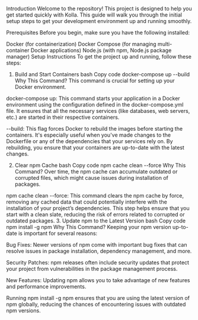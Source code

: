 Introduction
Welcome to the repository! This project is designed to help you get started quickly with Kolla. This guide will walk you through the initial setup steps to get your development environment up and running smoothly.

Prerequisites
Before you begin, make sure you have the following installed:

Docker (for containerization)
Docker Compose (for managing multi-container Docker applications)
Node.js (with npm, Node.js package manager)
Setup Instructions
To get the project up and running, follow these steps:

1. Build and Start Containers
bash
Copy code
docker-compose up --build
Why This Command?
This command is crucial for setting up your Docker environment.

docker-compose up: This command starts your application in a Docker environment using the configuration defined in the docker-compose.yml file. It ensures that all the necessary services (like databases, web servers, etc.) are started in their respective containers.

--build: This flag forces Docker to rebuild the images before starting the containers. It's especially useful when you've made changes to the Dockerfile or any of the dependencies that your services rely on. By rebuilding, you ensure that your containers are up-to-date with the latest changes.

2. Clear npm Cache
bash
Copy code
npm cache clean --force
Why This Command?
Over time, the npm cache can accumulate outdated or corrupted files, which might cause issues during installation of packages.

npm cache clean --force: This command clears the npm cache by force, removing any cached data that could potentially interfere with the installation of your project’s dependencies. This step helps ensure that you start with a clean slate, reducing the risk of errors related to corrupted or outdated packages.
3. Update npm to the Latest Version
bash
Copy code
npm install -g npm
Why This Command?
Keeping your npm version up-to-date is important for several reasons:

Bug Fixes: Newer versions of npm come with important bug fixes that can resolve issues in package installation, dependency management, and more.

Security Patches: npm releases often include security updates that protect your project from vulnerabilities in the package management process.

New Features: Updating npm allows you to take advantage of new features and performance improvements.

Running npm install -g npm ensures that you are using the latest version of npm globally, reducing the chances of encountering issues with outdated npm versions.